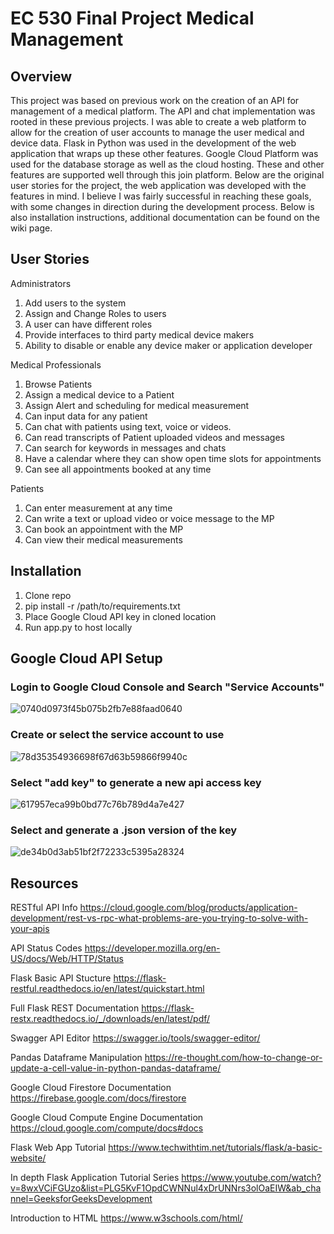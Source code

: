 # EC 530 Final Project Medical Management

## Overview
This project was based on previous work on the creation of an API for management of a medical platform.  The API and chat implementation was rooted in these previous projects.  I was able to create a web platform to allow for the creation of user accounts to manage the user medical and device data.  Flask in Python was used in the development of the web application that wraps up these other features.  Google Cloud Platform was used for the database storage as well as the cloud hosting.  These and other features are supported well through this join platform.  Below are the original user stories for the project, the web application was developed with the features in mind.  I believe I was fairly successful in reaching these goals, with some changes in direction during the development process.  Below is also installation instructions, additional documentation can be found on the wiki page.

## User Stories
Administrators
1. Add users to the system
2. Assign and Change Roles to users
3. A user can have different roles
4. Provide interfaces to third party medical device makers 
5. Ability to disable or enable any device maker or application developer

Medical Professionals
1. Browse Patients
2. Assign a medical device to a Patient
3. Assign Alert and scheduling for medical measurement
4. Can input data for any patient
5. Can chat with patients using text, voice or videos.
6. Can read transcripts of Patient uploaded videos and messages
7. Can search for keywords in messages and chats
8. Have a calendar where they can show open time slots for appointments
9. Can see all appointments booked at any time

Patients
1. Can enter measurement at any time
2. Can write a text or upload video or voice message to the MP
3. Can book an appointment with the MP
4. Can view their medical measurements


## Installation
1. Clone repo
2. pip install -r /path/to/requirements.txt
3. Place Google Cloud API key in cloned location
4. Run app.py to host locally

## Google Cloud API Setup
### Login to Google Cloud Console and Search "Service Accounts"
![0740d0973f45b075b2fb7e88faad0640](https://user-images.githubusercontent.com/56003386/162986908-44702ce8-ff10-457b-a455-cc87857f0f03.png)
### Create or select the service account to use
![78d35354936698f67d63b59866f9940c](https://user-images.githubusercontent.com/56003386/162986941-41a99ba5-b182-4298-bc79-287422cf9bb0.png)
### Select "add key" to generate a new api access key
![617957eca99b0bd77c76b789d4a7e427](https://user-images.githubusercontent.com/56003386/162986961-f5d3b2b6-0713-408a-bbbf-ad491ddc4c92.png)
### Select and generate a .json version of the key
![de34b0d3ab51bf2f72233c5395a28324](https://user-images.githubusercontent.com/56003386/162986983-57d016d8-cc02-406c-a857-1a675c02774d.png)

## Resources
RESTful API Info
https://cloud.google.com/blog/products/application-development/rest-vs-rpc-what-problems-are-you-trying-to-solve-with-your-apis

API Status Codes
https://developer.mozilla.org/en-US/docs/Web/HTTP/Status

Flask Basic API Stucture
https://flask-restful.readthedocs.io/en/latest/quickstart.html

Full Flask REST Documentation
https://flask-restx.readthedocs.io/_/downloads/en/latest/pdf/

Swagger API Editor
https://swagger.io/tools/swagger-editor/

Pandas Dataframe Manipulation
https://re-thought.com/how-to-change-or-update-a-cell-value-in-python-pandas-dataframe/

Google Cloud Firestore Documentation
https://firebase.google.com/docs/firestore

Google Cloud Compute Engine Documentation
https://cloud.google.com/compute/docs#docs

Flask Web App Tutorial
https://www.techwithtim.net/tutorials/flask/a-basic-website/

In depth Flask Application Tutorial Series
https://www.youtube.com/watch?v=8wxVCiFGUzo&list=PLG5KvF1OpdCWNNul4xDrUNNrs3olOaEIW&ab_channel=GeeksforGeeksDevelopment

Introduction to HTML
https://www.w3schools.com/html/
